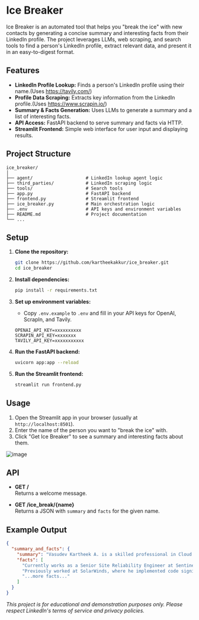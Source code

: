 # Ice Breaker

Ice Breaker is an automated tool that helps you "break the ice" with new contacts by generating a concise summary and interesting facts from their LinkedIn profile. The project leverages LLMs, web scraping, and search tools to find a person's LinkedIn profile, extract relevant data, and present it in an easy-to-digest format.

## Features

- **LinkedIn Profile Lookup:** Finds a person's LinkedIn profile using their name.(Uses https://tavily.com/)
- **Profile Data Scraping:** Extracts key information from the LinkedIn profile.(Uses https://www.scrapin.io/)
- **Summary & Facts Generation:** Uses LLMs to generate a summary and a list of interesting facts.
- **API Access:** FastAPI backend to serve summary and facts via HTTP.
- **Streamlit Frontend:** Simple web interface for user input and displaying results.

## Project Structure

```
ice_breaker/
│
├── agent/                    # LinkedIn lookup agent logic
├── third_parties/            # LinkedIn scraping logic
├── tools/                    # Search tools
├── app.py                    # FastAPI backend
├── frontend.py               # Streamlit frontend
├── ice_breaker.py            # Main orchestration logic
├── .env                      # API keys and environment variables
├── README.md                 # Project documentation
└── ...
```

## Setup

1. **Clone the repository:**
    ```bash
    git clone https://github.com/kartheekakkur/ice_breaker.git
    cd ice_breaker
    ```

2. **Install dependencies:**
    ```bash
    pip install -r requirements.txt
    ```

3. **Set up environment variables:**
    - Copy `.env.example` to `.env` and fill in your API keys for OpenAI, ScrapIn, and Tavily.

    ```text
    OPENAI_API_KEY=xxxxxxxxxx
    SCRAPIN_API_KEY=xxxxxxx
    TAVILY_API_KEY=xxxxxxxxxxx

    ```

4. **Run the FastAPI backend:**
    ```bash
    uvicorn app:app --reload
    ```

5. **Run the Streamlit frontend:**
    ```bash
    streamlit run frontend.py
    ```

## Usage

1. Open the Streamlit app in your browser (usually at `http://localhost:8501`).
2. Enter the name of the person you want to "break the ice" with.
3. Click "Get Ice Breaker" to see a summary and interesting facts about them.

![image](https://github.com/user-attachments/assets/27e452c4-d393-4607-8519-953b49076b44)



## API

- **GET /**  
  Returns a welcome message.

- **GET /ice_break/{name}**  
  Returns a JSON with `summary` and `facts` for the given name.

## Example Output

```json
{
  "summary_and_facts": {
    "summary": "Vasudev Kartheek A. is a skilled professional in Cloud Computing, Machine Learning, IoT, and Kubernetes...",
    "facts": [
      "Currently works as a Senior Site Reliability Engineer at SentinelOne since September 2022.",
      "Previously worked at SolarWinds, where he implemented code signing and automated Kubernetes deployments.",
      "...more facts..."
    ]
  }
}
```


*This project is for educational and demonstration purposes only. Please respect LinkedIn's terms of service and privacy policies.*
